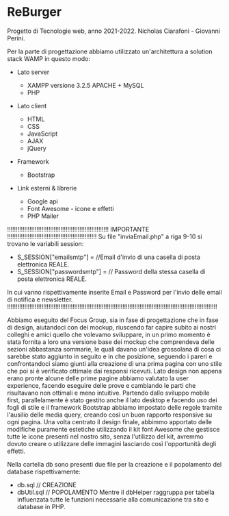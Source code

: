# ReBurger
 Progetto di Tecnologie web, anno 2021-2022.
Nicholas Ciarafoni - Giovanni Perini.

Per la parte di progettazione abbiamo utilizzato un'architettura a solution stack WAMP in questo modo:
- Lato server 
   - XAMPP versione 3.2.5  APACHE + MySQL
   - PHP
- Lato client
   - HTML
   - CSS
   - JavaScript
   - AJAX
   - jQuery
- Framework
   - Bootstrap

- Link esterni & librerie
   - Google api
   - Font Awesome - icone e effetti
   - PHP Mailer
    

!!!!!!!!!!!!!!!!!!!!!!!!!!!!!!!!!!!!!!!!!!!!!!!!!!!!!!!!!!! IMPORTANTE !!!!!!!!!!!!!!!!!!!!!!!!!!!!!!!!!!!!!!!!!!!!!!!!!!!!
Su file "inviaEmail.php" a riga 9-10 si trovano le variabili session:

-  S_SESSION["emailsmtp"] = //Email d'invio di una casella di posta elettronica REALE.
-  S_SESSION["passwordsmtp"] = // Password della stessa casella di posta elettronica REALE.

In cui vanno rispettivamente inserite Email e Password per l'invio delle email di notifica e newsletter.
!!!!!!!!!!!!!!!!!!!!!!!!!!!!!!!!!!!!!!!!!!!!!!!!!!!!!!!!!!!!!!!!!!!!!!!!!!!!!!!!!!!!!!!!!!!!!!!!!!!!!!!!!!!!!!!!!!!!!!!!!!
   
Abbiamo eseguito del Focus Group, sia in fase di progettazione che in fase di design, aiutandoci con dei mockup, riuscendo far capire subito ai nostri colleghi e amici quello che volevamo sviluppare, in un primo momento è stata fornita a loro una versione base dei mockup che comprendeva delle sezioni abbastanza sommarie, le quali davano un'idea grossolana di cosa ci sarebbe stato aggiunto in seguito e in che posizione, seguendo i pareri e confrontandoci siamo giunti alla creazione di una prima pagina con uno stile che poi si è verificato ottimale dai responsi ricevuti.
Lato design non appena erano pronte alcune delle prime pagine abbiamo valutato la user experience, facendo eseguire delle prove e cambiando le parti che risultavano non ottimali e meno intuitive. Partendo dallo sviluppo mobile first, parallelamente è stato gestito anche il lato desktop e facendo uso dei fogli di stile e il framework Bootstrap abbiamo impostato delle regole tramite l'ausilio delle media query, creando così un buon rapporto responsive su ogni pagina.
Una volta centrato il design finale, abbimmo apportato delle modifiche puramente estetiche utilizzando il kit font Awesome che gestisce tutte le icone presenti nel nostro sito, senza l'utilizzo del kit, avremmo dovuto creare o utilizzare delle immagini lasciando così l'opportunità degli effetti.

Nella cartella db sono presenti due file per la creazione e il popolamento del database rispettivamente:
- db.sql // CREAZIONE
- dbUtil.sql // POPOLAMENTO
Mentre il dbHelper raggruppa per tabella influenzata tutte le funzioni necessarie alla comunicazione tra sito e database in PHP.
